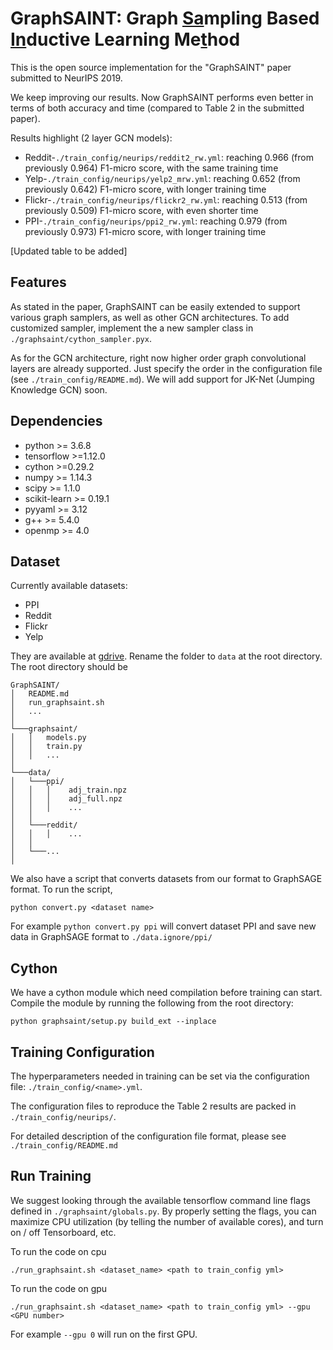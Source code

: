 # GraphSAINT: Graph <u>Sa</u>mpling Based <u>In</u>ductive Learning Me<u>t</u>hod

This is the open source implementation for the "GraphSAINT" paper submitted to NeurIPS 2019.

We keep improving our results. Now GraphSAINT performs even better in terms of both accuracy and time (compared to Table 2 in the submitted paper).

Results highlight (2 layer GCN models):

* Reddit-`./train_config/neurips/reddit2_rw.yml`: reaching 0.966 (from previously 0.964) F1-micro score, with the same training time
* Yelp-`./train_config/neurips/yelp2_mrw.yml`: reaching 0.652 (from previously 0.642) F1-micro score, with longer training time
* Flickr-`./train_config/neurips/flickr2_rw.yml`: reaching 0.513 (from previously 0.509) F1-micro score, with even shorter time
* PPI-`./train_config/neurips/ppi2_rw.yml`: reaching 0.979 (from previously 0.973) F1-micro score, with longer training time

[Updated table to be added]

## Features

As stated in the paper, GraphSAINT can be easily extended to support various graph samplers, as well as other GCN architectures. 
To add customized sampler, implement the a new sampler class in `./graphsaint/cython_sampler.pyx`. 

As for the GCN architecture, right now higher order graph convolutional layers are already supported. Just specify the order in the configuration file (see `./train_config/README.md`). 
We will add support for JK-Net (Jumping Knowledge GCN) soon. 

## Dependencies

* python >= 3.6.8
* tensorflow >=1.12.0
* cython >=0.29.2
* numpy >= 1.14.3
* scipy >= 1.1.0
* scikit-learn >= 0.19.1
* pyyaml >= 3.12
* g++ >= 5.4.0
* openmp >= 4.0

## Dataset

Currently available datasets:

* PPI
* Reddit
* Flickr
* Yelp
  
They are available at [gdrive](https://drive.google.com/open?id=1zycmmDES39zVlbVCYs88JTJ1Wm5FbfLz). Rename the folder to `data` at the root directory.  The root directory should be

```
GraphSAINT/
│   README.md
│   run_graphsaint.sh
│   ... 
│
└───graphsaint/
│   │   models.py
│   │   train.py
│   │   ...
│   
└───data/
│   └───ppi/
│   │   │    adj_train.npz
│   │   │    adj_full.npz
│   │   │    ...
│   │   
│   └───reddit/
│   │   │    ...
│   │
│   └───...
│
```

We also have a script that converts datasets from our format to GraphSAGE format. To run the script,

`python convert.py <dataset name>`

For example `python convert.py ppi` will convert dataset PPI and save new data in GraphSAGE format to `./data.ignore/ppi/`
  


## Cython

We have a cython module which need compilation before training can start. Compile the module by running the following from the root directory:

`python graphsaint/setup.py build_ext --inplace`

## Training Configuration

The hyperparameters needed in training can be set via the configuration file: `./train_config/<name>.yml`.

The configuration files to reproduce the Table 2 results are packed in `./train_config/neurips/`.

For detailed description of the configuration file format, please see `./train_config/README.md`

## Run Training

We suggest looking through the available tensorflow command line flags defined in `./graphsaint/globals.py`. By properly setting the flags, you can maximize CPU utilization (by telling the number of available cores), and turn on / off Tensorboard, etc. 

To run the code on cpu

`./run_graphsaint.sh <dataset_name> <path to train_config yml>`

To run the code on gpu

`./run_graphsaint.sh <dataset_name> <path to train_config yml> --gpu <GPU number>`

For example `--gpu 0` will run on the first GPU. 

